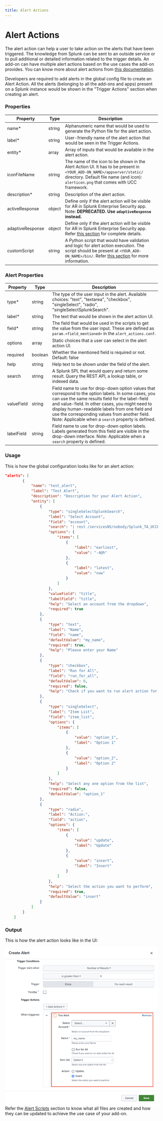 ```yaml
---
title: Alert Actions
---
```


# Alert Actions

The alert action can help a user to take action on the alerts that have been triggered. The knowledge from Splunk can be sent to an outside service or to pull additional or detailed information related to the trigger details.
An add-on can have multiple alert actions based on the use cases the add-on provides. You can know more about alert actions from [this documentation](https://docs.splunk.com/Documentation/Splunk/latest/Alert/Aboutalerts).

Developers are required to add alerts in the global config file to create an Alert Action. All the alerts
(belonging to all the add-ons and apps) present on a Splunk instance would be shown in the "Trigger Actions" section when creating an alert.

### Properties

| Property                                                                  | Type   | Description                                                                                            |
|---------------------------------------------------------------------------|--------|--------------------------------------------------------------------------------------------------------|
| name<span class="required-asterisk">\*</span>                            | string | Alphanumeric name that would be used to generate the Python file for the alert action. |
| label<span class="required-asterisk">\*</span>                            | string | User-friendly name of the alert action that would be seen in the Trigger Actions. |
| entity<span class="required-asterisk">\*</span>                            | array | Array of inputs that would be available in the alert action. |
| iconFileName                            | string | The name of the icon to be shown in the Alert Action UI. It has to be present in `<YOUR_ADD-ON_NAME>/appserver/static/` directory. Default file name (and icon): `alerticon.png` that comes with UCC framework. |
| description<span class="required-asterisk">\*</span>                            | string | Description of the alert action. |
| activeResponse                            | object | Define only if the alert action will be visible for AR in Splunk Enterprise Security app. Note: <strong>DEPRECATED. Use `adaptiveResponse` instead.</strong> |
| adaptiveResponse                            | object | Define only if the alert action will be visible for AR in Splunk Enterprise Security app. Refer [this section](adaptive_response.md) for complete details. |
| customScript | string | A Python script that would have validation and logic for alert action execution. The script should be present at `<YOUR_ADD-ON_NAME>/bin/`. Refer [this section](alert_scripts.md#custom-script-for-alert-action) for more information. |

### Alert Properties

| Property                                                                  | Type   | Description                                                                                            |
|---------------------------------------------------------------------------|--------|--------------------------------------------------------------------------------------------------------|
| type<span class="required-asterisk">\*</span>                            | string | The type of the user input in the alert. Available choices: "text", "textarea", "checkbox", "singleSelect", "radio", "singleSelectSplunkSearch". |
| label<span class="required-asterisk">\*</span>                            | string | The text that would be shown in the alert action UI. |
| field<span class="required-asterisk">\*</span>                            | string | The field that would be used in the scripts to get the value from the user input. These are defined as `param.<field_mentioned>` in the `alert_actions.conf`. |
| options                            | array | Static choices that a user can select in the alert action UI. |
| required                            | boolean | Whether the mentioned field is required or not. Default: false |
| help                            | string | Help text to be shown under the field of the alert. |
| search                            | string | A Splunk SPL that would query and return some result. Query the REST API, a lookup table, or indexed data. |
| valueField                            | string | Field name to use for drop-down option values that correspond to the option labels. In some cases, you can use the same results field for the label-field and value-field. In other cases, you might need to display human-readable labels from one field and use the corresponding values from another field. Note: Applicable when a `search` property is defined. |
| labelField                            | string | Field name to use for drop-down option labels. Labels generated from this field are visible in the drop-down interface. Note: Applicable when a `search` property is defined. |

### Usage

This is how the global configuration looks like for an alert action:

```json
"alerts": [
        {
            "name": "test_alert",
            "label": "Test Alert",
            "description": "Description for your Alert Action",
            "entity": [
                {
                    "type": "singleSelectSplunkSearch",
                    "label": "Select Account",
                    "field": "account",
                    "search": "| rest /servicesNS/nobody/Splunk_TA_UCCExample/splunk_ta_uccexample_account splunk_server=local | dedup title",
                    "options": {
                        "items": [
                            {
                                "label": "earliest",
                                "value": "-4@h"
                            },
                            {
                                "label": "latest",
                                "value": "now"
                            }
                        ]
                    },
                    "valueField": "title",
                    "labelField": "title",
                    "help": "Select an account from the dropdown",
                    "required": true
                },
                {
                    "type": "text",
                    "label": "Name",
                    "field": "name",
                    "defaultValue": "my_name",
                    "required": true,
                    "help": "Please enter your Name"
                },
                {
                    "type": "checkbox",
                    "label": "Run for All",
                    "field": "run_for_all",
                    "defaultValue": 0,
                    "required": false,
                    "help": "Check if you want to run alert action for all "
                },
                {
                    "type": "singleSelect",
                    "label": "Item List",
                    "field": "item_list",
                    "options": {
                        "items": [
                            {
                                "value": "option_1",
                                "label": "Option 1"
                            },
                            {
                                "value": "option_2",
                                "label": "Option 2"
                            }
                        ]
                    },
                    "help": "Select any one option from the list",
                    "required": false,
                    "defaultValue": "option_1"
                },
                {
                    "type": "radio",
                    "label": "Action:",
                    "field": "action",
                    "options": {
                        "items": [
                            {
                                "value": "update",
                                "label": "Update"
                            },
                            {
                                "value": "insert",
                                "label": "Insert"
                            }
                        ]
                    },
                    "help": "Select the action you want to perform",
                    "required": true,
                    "defaultValue": "insert"
                }
            ]
        }
    ]
```

### Output

This is how the alert action looks like in the UI:

![image](../images/alert_actions/alert_output.png)
Refer the [Alert Scripts](alert_scripts.md) section to know what all files are created and how they can be updated to achieve the use case of your add-on.
